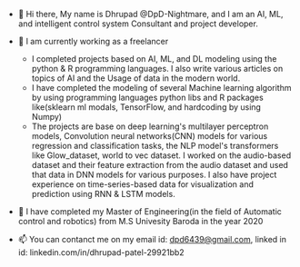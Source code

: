 - 👋 Hi there, My name is Dhrupad @DpD-Nightmare, and I am an AI, ML, and intelligent control system Consultant and project developer.
- 🌱 I am currently working as a freelancer
    - I completed projects based on AI, ML, and DL modeling using the python & R programming languages. I also write various articles on topics of AI and the Usage of data in the modern world.
    - I have completed the modeling of several Machine learning algorithm by using programming languages python libs and R packages like(sklearn ml modals, TensorFlow, and hardcoding by using Numpy)
    - The projects are base on deep learning's multilayer perceptron models, Convolution neural networks(CNN) models for various regression and classification tasks, the NLP model's transformers like Glow_dataset, world to vec dataset. I worked on the audio-based dataset and their feature extraction from the audio dataset and used that data in DNN models for various purposes. I  also have project experience on time-series-based data for visualization and prediction using RNN & LSTM models.

- 👀 I have completed my Master of Engineering(in the field of Automatic control and robotics) from M.S Univesity Baroda in the year 2020

- 📫 You can contanct me on my email id: dpd6439@gmail.com, linked in id: linkedin.com/in/dhrupad-patel-29921bb2 

<!---
DpD-Nightmare/DpD-Nightmare is a ✨ special ✨ repository because its `README.md` (this file) appears on your GitHub profile.
You can click the Preview link to take a look at your changes.
--->
